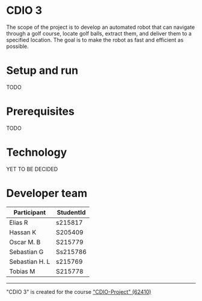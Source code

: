 # CDIO 3

The scope of the project is to develop an automated robot that can navigate through a golf course, locate golf balls, extract them, and deliver them to a specified location.
The goal is to make the robot as fast and efficient as possible. 

# Setup and run

TODO

# Prerequisites
TODO

# Technology 

YET TO BE DECIDED

# Developer team

Participant  | StudentId
------------- | -------------
Elias R  | s215817
Hassan K | S205409
Oscar M. B  | S215779
Sebastian G  | Ss215786
Sebastian H. L | s215769
Tobias M | S215778

------------------------

"CDIO 3" is created for the course ["CDIO-Project" (62410)](https://kurser.dtu.dk/course/62410)
